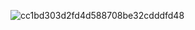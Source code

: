 ![cc1bd303d2fd4d588708be32cdddfd48](https://user-images.githubusercontent.com/44287141/116737056-aa52ec00-a9e8-11eb-88c3-e88c5cb2de4b.png)
